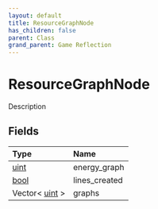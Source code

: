 ```yaml
---
layout: default
title: ResourceGraphNode
has_children: false
parent: Class
grand_parent: Game Reflection
---
```

# ResourceGraphNode
Description 

## Fields

| Type | Name |
|:----------|:--------------|
| [uint](/riftbreaker-wiki/docs/game-reflection/components/uint/) | energy_graph |
| [bool](/riftbreaker-wiki/docs/game-reflection/components/bool/) | lines_created |
| Vector< [uint](/riftbreaker-wiki/docs/game-reflection/components/uint/) > | graphs |

